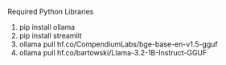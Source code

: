Required Python Libraries
1) pip install ollama
2) pip install streamlit
3) ollama pull hf.co/CompendiumLabs/bge-base-en-v1.5-gguf
4) ollama pull hf.co/bartowski/Llama-3.2-1B-Instruct-GGUF

